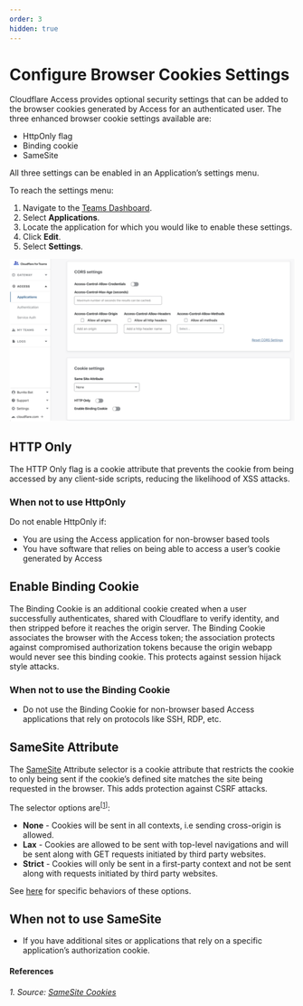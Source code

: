 ```yaml
---
order: 3
hidden: true
---
```


# Configure Browser Cookies Settings

Cloudflare Access provides optional security settings that can be added to the browser cookies generated by Access for an authenticated user. The three enhanced browser cookie settings available are:

* HttpOnly flag
* Binding cookie
* SameSite

All three settings can be enabled in an Application’s settings menu.

To reach the settings menu:

1. Navigate to the [Teams Dashboard](https://dash.teams.cloudflare.com).
2. Select **Applications**.
3. Locate the application for which you would like to enable these settings.
4. Click **Edit**.
5. Select **Settings**.

![Settings menu](../static/browser-cookies.png)


## HTTP Only

The HTTP Only flag is a cookie attribute that prevents the cookie from being accessed by any client-side scripts, reducing the likelihood of XSS attacks.

### When not to use HttpOnly

Do not enable HttpOnly if:
* You are using the Access application for non-browser based tools
* You have software that relies on being able to access a user’s cookie generated by Access

## Enable Binding Cookie

The Binding Cookie is an additional cookie created when a user successfully authenticates, shared with Cloudflare to verify identity, and then stripped before it reaches the origin server. The Binding Cookie associates the browser with the Access token; the association protects against compromised authorization tokens because the origin webapp would never see this binding cookie. This protects against session hijack style attacks.

### When not to use the Binding Cookie
* Do not use the Binding Cookie for non-browser based Access applications that rely on protocols like SSH, RDP, etc.

## SameSite Attribute

The [SameSite](https://web.dev/samesite-cookies-explained/) Attribute selector is a cookie attribute that restricts the cookie to only being sent if the cookie’s defined site matches the site being requested in the browser. This adds protection against CSRF attacks.

The selector options are<sup>[[1](#source)]</sup>:
* **None** - Cookies will be sent in all contexts, i.e sending cross-origin is allowed.
* **Lax** - Cookies are allowed to be sent with top-level navigations and will be sent along with GET requests initiated by third party websites.
* **Strict** - Cookies will only be sent in a first-party context and not be sent along with requests initiated by third party websites.

See [here](https://developer.mozilla.org/en-US/docs/Web/HTTP/Headers/Set-Cookie/SameSite) for specific behaviors of these options.

## When not to use SameSite
* If you have additional sites or applications that rely on a specific application’s authorization cookie.

#### References

###### 1. <a name="source"></a> Source: [SameSite Cookies](https://developer.mozilla.org/en-US/docs/Web/HTTP/Headers/Set-Cookie/SameSite)


